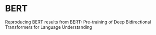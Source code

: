 # BERT
Reproducing BERT results from BERT: Pre-training of Deep Bidirectional Transformers for Language Understanding
